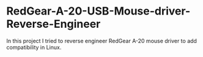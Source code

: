 # RedGear-A-20-USB-Mouse-driver-Reverse-Engineer
In this project I tried to reverse engineer RedGear A-20 mouse driver to add compatibility in Linux.
